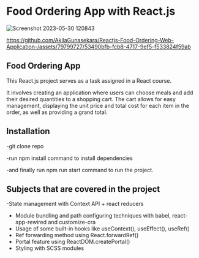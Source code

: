 <h1>Food Ordering App with React.js</h2>

![Screenshot 2023-05-30 120843](https://github.com/AkilaGunasekara/Reactjs-Food-Ordering-Web-Application-/assets/79799727/9fc39b5a-09ae-4317-869a-21db3f31c6ac)

https://github.com/AkilaGunasekara/Reactjs-Food-Ordering-Web-Application-/assets/79799727/53490bfb-fcb8-4717-9ef5-f533824f59ab
<h2>Food Ordering App</h2>
 <p>This React.js project serves as a task assigned in a React course. </p>
<p>It involves creating an application where users can choose meals and add their desired quantities to a shopping cart.
  The cart allows for easy management, displaying the unit price and total cost for each item in the order, as well as providing a grand total.</p>
  

<h2>Installation</h2>
<p>-git clone repo</p>
<p>-run npm install command to install dependencies</p>
<p>-and finally run npm run start command to run the project.</p>

<h2>Subjects that are covered in the project</h2>

-State management with Context API + react reducers
- Module bundling and path configuring techniques with babel, react-app-rewired and customize-cra
- Usage of some built-in hooks like useContext(), useEffect(), useRef()
- Ref forwarding method using React.forwardRef()
- Portal feature using ReactDOM.createPortal()
- Styling with SCSS modules


